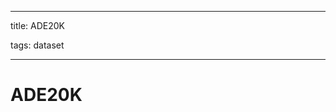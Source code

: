 
---

title: ADE20K

tags: dataset 

---

# ADE20K








































































